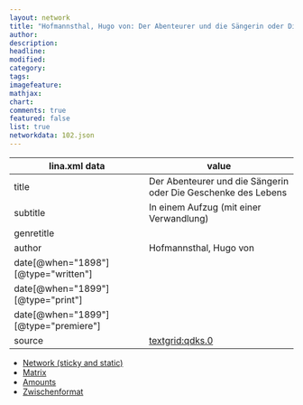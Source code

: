 ```yaml
---
layout: network
title: "Hofmannsthal, Hugo von: Der Abenteurer und die Sängerin oder Die Geschenke des Lebens (1899)"
author:
description:
headline:
modified:
category:
tags:
imagefeature: 
mathjax: 
chart: 
comments: true
featured: false
list: true
networkdata: 102.json
---
```

lina.xml data  | value
------------- | -------------
title|Der Abenteurer und die Sängerin oder Die Geschenke des Lebens
subtitle|In einem Aufzug (mit einer Verwandlung)
genretitle|
author|Hofmannsthal, Hugo von
date[@when="1898"][@type="written"]|
date[@when="1899"][@type="print"]|
date[@when="1899"][@type="premiere"]|
source|[textgrid:qdks.0](https://textgridlab.org/1.0/tgcrud-public/rest/textgrid:qdks.0/data)



* [Network (sticky and static)](/linas/network102)
* [Matrix](/linas/matrix102)
* [Amounts](/linas/amount102)
* [Zwischenformat](/linas/lina102 )
